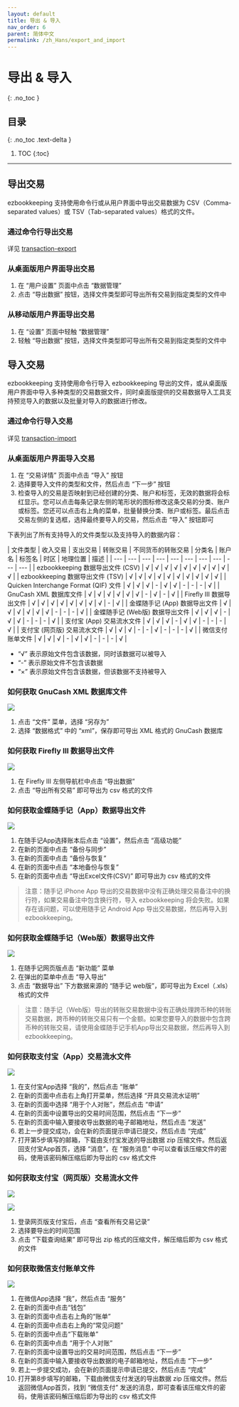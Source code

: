 ```yaml
---
layout: default
title: 导出 & 导入
nav_order: 6
parent: 简体中文
permalink: /zh_Hans/export_and_import
---
```


# 导出 & 导入
{: .no_toc }

## 目录
{: .no_toc .text-delta }

1. TOC
{:toc}

---

## 导出交易

ezbookkeeping 支持使用命令行或从用户界面中导出交易数据为 CSV（Comma-separated values）或 TSV（Tab-separated values）格式的文件。

### 通过命令行导出交易

详见 [transaction-export](/command_line#userdata)

### 从桌面版用户界面导出交易

1. 在 “用户设置” 页面中点击 “数据管理”
2. 点击 “导出数据” 按钮，选择文件类型即可导出所有交易到指定类型的文件中

### 从移动版用户界面导出交易

1. 在 “设置” 页面中轻触 “数据管理”
2. 轻触 “导出数据” 按钮，选择文件类型即可导出所有交易到指定类型的文件中

## 导入交易

ezbookkeeping 支持使用命令行导入 ezbookkeeping 导出的文件，或从桌面版用户界面中导入多种类型的交易数据文件，同时桌面版提供的交易数据导入工具支持预览导入的数据以及批量对导入的数据进行修改。

### 通过命令行导入交易

详见 [transaction-import](/command_line#userdata)

### 从桌面版用户界面导入交易

1. 在 “交易详情” 页面中点击 “导入” 按钮
2. 选择要导入文件的类型和文件，然后点击 “下一步” 按钮
3. 检查导入的交易是否映射到已经创建的分类、账户和标签，无效的数据将会标红显示。您可以点击每条记录左侧的笔形状的图标修改这条交易的分类、账户或标签。您还可以点击右上角的菜单，批量替换分类、账户或标签。最后点击交易左侧的复选框，选择最终要导入的交易，然后点击 “导入” 按钮即可

下表列出了所有支持导入的文件类型以及支持导入的数据内容：

| 文件类型 | 收入交易 | 支出交易 | 转账交易 | 不同货币的转账交易 | 分类名 | 账户名 | 标签名 | 时区 | 地理位置 | 描述 |
| --- | --- | --- | --- | --- | --- | --- | --- | --- | --- |
| ezbookkeeping 数据导出文件 (CSV) | √ | √ | √ | √ | √ | √ | √ | √ | √ | √ |
| ezbookkeeping 数据导出文件 (TSV) | √ | √ | √ | √ | √ | √ | √ | √ | √ | √ |
| Quicken Interchange Format (QIF) 文件 | √ | √ | √ | - | √ | √ | - | - | - | √ |
| GnuCash XML 数据库文件 | √ | √ | √ | √ | √ | √ | - | √ | - | √ |
| Firefly III 数据导出文件 | √ | √ | √ | √ | √ | √ | √ | √ | - | √ |
| 金蝶随手记 (App) 数据导出文件 | √ | √ | √ | √ | √ | √ | - | - | - | √ |
| 金蝶随手记 (Web版) 数据导出文件 | √ | √ | √ | - | √ | √ | - | - | - | √ |
| 支付宝 (App) 交易流水文件 | √ | √ | √ | - | √ | √ | - | - | - | √ |
| 支付宝 (网页版) 交易流水文件 | √ | √ | √ | - | - | √ | - | - | - | √ |
| 微信支付账单文件 | √ | √ | √ | - | √ | √ | - | - | - | √ |

* “√” 表示原始文件包含该数据，同时该数据可以被导入
* “-” 表示原始文件不包含该数据
* “×” 表示原始文件包含该数据，但该数据不支持被导入

### 如何获取 GnuCash XML 数据库文件

[![](images/how_to_export_gnucash.png)](images/how_to_export_gnucash.png)

1. 点击 “文件” 菜单，选择 “另存为”
2. 选择 “数据格式” 中的 “xml”，保存即可导出 XML 格式的 GnuCash 数据库

### 如何获取 Firefly III 数据导出文件

[![](images/how_to_export_firefly_iii.png)](images/how_to_export_firefly_iii.png)

1. 在 Firefly III 左侧导航栏中点击 “导出数据”
2. 点击 “导出所有交易” 即可导出为 csv 格式的文件

### 如何获取金蝶随手记（App）数据导出文件

[![](images/how_to_export_feidee_mymoney_app.png)](images/how_to_export_feidee_mymoney_app.png)

1. 在随手记App选择账本后点击 “设置”，然后点击 “高级功能”
2. 在新的页面中点击 “备份与同步”
3. 在新的页面中点击 “备份与恢复”
4. 在新的页面中点击 “本地备份与恢复”
5. 在新的页面中点击 “导出Excel文件(CSV)” 即可导出为 csv 格式的文件

> 注意：随手记 iPhone App 导出的交易数据中没有正确处理交易备注中的换行符，如果交易备注中包含换行符，导入 ezbookkeeping 将会失败。如果存在该问题，可以使用随手记 Android App 导出交易数据，然后再导入到 ezbookkeeping。

### 如何获取金蝶随手记（Web版）数据导出文件

[![](images/how_to_export_feidee_mymoney_web.png)](images/how_to_export_feidee_mymoney_web.png)

1. 在随手记网页版点击 “新功能” 菜单
2. 在弹出的菜单中点击 “导入导出”
3. 点击 “数据导出” 下方数据来源的 “随手记 web版”，即可导出为 Excel（.xls）格式的文件

> 注意：随手记（Web版）导出的转账交易数据中没有正确处理跨币种的转账交易数据，跨币种的转账交易只有一个金额。如果您要导入的数据中包含跨币种的转账交易，请使用金蝶随手记手机App导出交易数据，然后再导入到 ezbookkeeping。

### 如何获取支付宝（App）交易流水文件

[![](images/how_to_export_alipay_app.png)](images/how_to_export_alipay_app.png)

1. 在支付宝App选择 “我的”，然后点击 “账单”
2. 在新的页面中点击右上角打开菜单，然后选择 “开具交易流水证明”
3. 在新的页面中选择 “用于个人对账”，然后点击 “申请”
4. 在新的页面中设置导出的交易时间范围，然后点击 “下一步”
5. 在新的页面中输入要接收导出数据的电子邮箱地址，然后点击 “发送”
6. 若上一步提交成功，会在新的页面提示申请已提交，然后点击 “完成”
7. 打开第5步填写的邮箱，下载由支付宝发送的导出数据 zip 压缩文件。然后返回支付宝App首页，选择 “消息”，在 “服务消息” 中可以查看该压缩文件的密码，使用该密码解压缩后即为导出的 csv 格式文件

### 如何获取支付宝（网页版）交易流水文件

[![](images/how_to_export_alipay_web_1.png)](images/how_to_export_alipay_web_1.png)

[![](images/how_to_export_alipay_web_2.png)](images/how_to_export_alipay_web_2.png)

1. 登录网页版支付宝后，点击 “查看所有交易记录”
2. 选择要导出的时间范围
3. 点击 “下载查询结果” 即可导出 zip 格式的压缩文件，解压缩后即为 csv 格式的文件

### 如何获取微信支付账单文件

[![](images/how_to_export_wechat_pay_app.png)](images/how_to_export_wechat_pay_app.png)

1. 在微信App选择 “我”，然后点击 “服务”
2. 在新的页面中点击“钱包”
3. 在新的页面中点击右上角的“账单”
4. 在新的页面中点击右上角的“常见问题”
5. 在新的页面中点击“下载账单”
6. 在新的页面中点击 “用于个人对账”
7. 在新的页面中设置导出的交易时间范围，然后点击 “下一步”
8. 在新的页面中输入要接收导出数据的电子邮箱地址，然后点击 “下一步”
9. 若上一步提交成功，会在新的页面提示申请已提交，然后点击 “完成”
10. 打开第8步填写的邮箱，下载由微信支付发送的导出数据 zip 压缩文件。然后返回微信App首页，找到 “微信支付” 发送的消息，即可查看该压缩文件的密码，使用该密码解压缩后即为导出的 csv 格式文件
